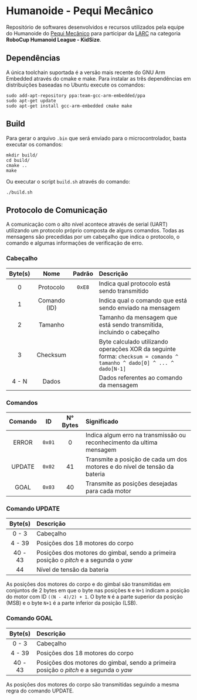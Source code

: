 # Humanoide - Pequi Mecânico

Repositório de softwares desenvolvidos e recursos utilizados pela equipe do Humanoide do [Pequi Mecânico](https://pequimecanico.com/) para participar da [LARC](http://www.cbrobotica.org/) na categoria **RoboCup Humanoid League - KidSize**.

## Dependências

A única toolchain suportada é a versão mais recente do GNU Arm Embedded através do cmake e make. Para instalar as três dependências em distribuições baseadas no Ubuntu execute os comandos:

```
sudo add-apt-repository ppa:team-gcc-arm-embedded/ppa
sudo apt-get update
sudo apt-get install gcc-arm-embedded cmake make
```

## Build

Para gerar o arquivo `.bin` que será enviado para o microcontrolador, basta executar os comandos:

```
mkdir build/
cd build/
cmake ..
make
```

Ou executar o script `build.sh` através do comando:

```
./build.sh
```

## Protocolo de Comunicação

A comunicação com o alto nível acontece através de serial (UART) utilizando um protocolo próprio composta de alguns comandos. Todas as mensagens são precedidas por um cabeçalho que indica o protocolo, o comando e algumas informações de verificação de erro.

### Cabeçalho

| Byte(s) | Nome | Padrão | Descrição |
|:---:|:---:|:---:|:---|
| 0 | Protocolo | `0xE8` | Indica qual protocolo está sendo transmitido |
| 1 | Comando (ID) | | Indica qual o comando que está sendo enviado na mensagem |
| 2 | Tamanho | | Tamanho da mensagem que está sendo transmitida, incluindo o cabeçalho |
| 3 | Checksum | | Byte calculado utilizando operações XOR da seguinte forma: `checksum = comando ^ tamanho ^ dado[0] ^ ... ^ dado[N-1]` |
| 4 - N | Dados | | Dados referentes ao comando da mensagem |

### Comandos

| Comando | ID | N° Bytes | Significado |
|:---:|:---:|:---:|:---|
| ERROR | `0x01` | 0 | Indica algum erro na transmissão ou reconhecimento da ultima mensagem |
| UPDATE | `0x02` | 41 | Transmite a posição de cada um dos motores e do nível de tensão da bateria |
| GOAL | `0x03` | 40 | Transmite as posições desejadas para cada motor |

### Comando UPDATE

| Byte(s) | Descrição |
|:---:|:---|
| 0 - 3| Cabeçalho |
| 4 - 39 | Posições dos 18 motores do corpo |
| 40 - 43 | Posições dos motores do gimbal, sendo a primeira posição o *pitch* e a segunda o *yaw* |
| 44 | Nível de tensão da bateria |

As posições dos motores do corpo e do gimbal são transmitidas em conjuntos de 2 bytes em que o byte nas posições `N` e `N+1` indicam a posição do motor com ID `((N - 4)/2) + 1`. O byte `N` é a parte superior da posição (MSB) e o byte `N+1` é a parte inferior da posição (LSB).

### Comando GOAL

| Byte(s) | Descrição |
|:---:|:---|
| 0 - 3| Cabeçalho |
| 4 - 39 | Posições dos 18 motores do corpo |
| 40 - 43 | Posições dos motores do gimbal, sendo a primeira posição o *pitch* e a segunda o *yaw* |

As posições dos motores do corpo são transmitidas seguindo a mesma regra do comando UPDATE.
